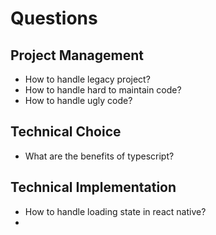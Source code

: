# Questions

## Project Management

- How to handle legacy project?
- How to handle hard to maintain code?
- How to handle ugly code?

## Technical Choice

- What are the benefits of typescript?

## Technical Implementation

- How to handle loading state in react native?
- 